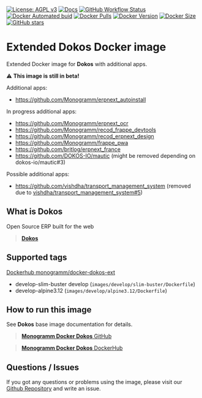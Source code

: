 [![License: AGPL v3][uri_license_image]][uri_license]
[![Docs](https://img.shields.io/badge/Docs-Github%20Pages-blue)](https://monogramm.github.io/dokos/)
[![GitHub Workflow Status](https://img.shields.io/github/workflow/status/Monogramm/docker-dokos-ext/Docker%20Image%20CI)](https://github.com/Monogramm/docker-dokos-ext/actions)
[![Docker Automated buid](https://img.shields.io/docker/cloud/build/monogramm/docker-dokos-ext.svg)](https://hub.docker.com/r/monogramm/docker-dokos-ext/)
[![Docker Pulls](https://img.shields.io/docker/pulls/monogramm/docker-dokos-ext.svg)](https://hub.docker.com/r/monogramm/docker-dokos-ext/)
[![Docker Version](https://images.microbadger.com/badges/version/monogramm/docker-dokos-ext.svg)](https://microbadger.com/images/monogramm/docker-dokos-ext)
[![Docker Size](https://images.microbadger.com/badges/image/monogramm/docker-dokos-ext.svg)](https://microbadger.com/images/monogramm/docker-dokos-ext)
[![GitHub stars](https://img.shields.io/github/stars/Monogramm/docker-dokos-ext?style=social)](https://github.com/Monogramm/docker-dokos-ext)

# Extended **Dokos** Docker image

Extended Docker image for **Dokos** with additional apps.

:warning: **This image is still in beta!**

Additional apps:

-   <https://github.com/Monogramm/erpnext_autoinstall>

In progress additional apps:

-   <https://github.com/Monogramm/erpnext_ocr>
-   <https://github.com/Monogramm/recod_frappe_devtools>
-   <https://github.com/Monogramm/recod_erpnext_design>
-   <https://github.com/Monogramm/frappe_pwa>
-   <https://github.com/britlog/erpnext_france>
-   <https://github.com/DOKOS-IO/mautic> (might be removed depending on dokos-io/mautic#3)

Possible additional apps:

-   <https://github.com/vishdha/transport_management_system> (removed due to [vishdha/transport_management_system#5](https://github.com/vishdha/transport_management_system/issues/5))

## What is **Dokos**

Open Source ERP built for the web

> [**Dokos**](https://dokos.io/)

## Supported tags

[Dockerhub monogramm/docker-dokos-ext](https://hub.docker.com/r/monogramm/docker-dokos-ext/)

<!-- >Docker Tags -->

-   develop-slim-buster develop  (`images/develop/slim-buster/Dockerfile`)
-   develop-alpine3.12  (`images/develop/alpine3.12/Dockerfile`)

<!-- <Docker Tags -->

## How to run this image

See **Dokos** base image documentation for details.

> [**Monogramm Docker Dokos** GitHub](https://github.com/Monogramm/docker-dokos)

> [**Monogramm Docker Dokos** DockerHub](https://hub.docker.com/r/monogramm/docker-dokos/)

## Questions / Issues

If you got any questions or problems using the image, please visit our [Github Repository](https://github.com/Monogramm/docker-dokos-ext) and write an issue.


[uri_license]: http://www.gnu.org/licenses/agpl.html

[uri_license_image]: https://img.shields.io/badge/License-AGPL%20v3-blue.svg
